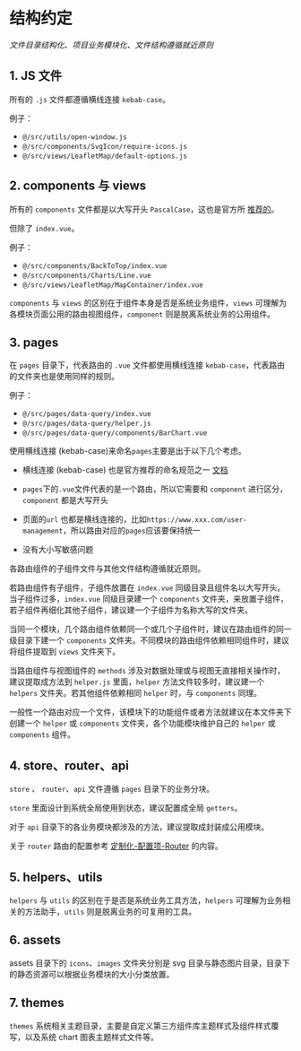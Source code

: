 # 结构约定

_文件目录结构化、项目业务模块化、文件结构遵循就近原则_

## 1. JS 文件

所有的 `.js` 文件都遵循横线连接 `kebab-case`。

例子：

- `@/src/utils/open-window.js`
- `@/src/components/SvgIcon/require-icons.js`
- `@/src/views/LeafletMap/default-options.js`

## 2. components 与 views

所有的 `components` 文件都是以大写开头 `PascalCase`，这也是官方所 [推荐的](https://cn.vuejs.org/v2/style-guide/index.html#%E5%8D%95%E6%96%87%E4%BB%B6%E7%BB%84%E4%BB%B6%E6%96%87%E4%BB%B6%E7%9A%84%E5%A4%A7%E5%B0%8F%E5%86%99-%E5%BC%BA%E7%83%88%E6%8E%A8%E8%8D%90)。

但除了 `index.vue`。

例子：

- `@/src/components/BackToTop/index.vue`
- `@/src/components/Charts/Line.vue`
- `@/src/views/LeafletMap/MapContainer/index.vue`

`components` 与 `views` 的区别在于组件本身是否是系统业务组件，`views` 可理解为各模块页面公用的路由视图组件，`component` 则是脱离系统业务的公用组件。

## 3. pages

在 `pages` 目录下，代表路由的 `.vue` 文件都使用横线连接 `kebab-case`，代表路由的文件夹也是使用同样的规则。

例子：

- `@/src/pages/data-query/index.vue`
- `@/src/pages/data-query/helper.js`
- `@/src/pages/data-query/components/BarChart.vue`

使用横线连接 (kebab-case)来命名`pages`主要是出于以下几个考虑。

- 横线连接 (kebab-case) 也是官方推荐的命名规范之一 [文档](https://cn.vuejs.org/v2/style-guide/index.html#%E5%8D%95%E6%96%87%E4%BB%B6%E7%BB%84%E4%BB%B6%E6%96%87%E4%BB%B6%E7%9A%84%E5%A4%A7%E5%B0%8F%E5%86%99-%E5%BC%BA%E7%83%88%E6%8E%A8%E8%8D%90)

- `pages`下的`.vue`文件代表的是一个路由，所以它需要和 `component` 进行区分，`component` 都是大写开头

- 页面的`url` 也都是横线连接的，比如`https://www.xxx.com/user-management`，所以路由对应的`pages`应该要保持统一

- 没有大小写敏感问题

各路由组件的子组件文件与其他文件结构遵循就近原则。

若路由组件有子组件，子组件放置在 `index.vue` 同级目录且组件名以大写开头。当子组件过多，`index.vue` 同级目录建一个 `components` 文件夹，来放置子组件，若子组件再细化其他子组件，建议建一个子组件为名称大写的文件夹。

当同一个模块，几个路由组件依赖同一个或几个子组件时，建议在路由组件的同一级目录下建一个 `components` 文件夹。不同模块的路由组件依赖相同组件时，建议将组件提取到 `views` 文件夹下。

当路由组件与视图组件的 `methods` 涉及对数据处理或与视图无直接相关操作时，建议提取成方法到 `helper.js` 里面，`helper` 方法文件较多时，建议建一个 `helpers` 文件夹。若其他组件依赖相同 `helper` 时，与 `components` 同理。

一般性一个路由对应一个文件，该模块下的功能组件或者方法就建议在本文件夹下创建一个 `helper` 或  `components` 文件夹，各个功能模块维护自己的 `helper` 或  `components` 组件。

## 4. store、router、api

`store` 、 `router`、`api` 文件遵循 `pages` 目录下的业务分块。

`store` 里面设计到系统全局使用到状态，建议配置成全局 `getters`。

对于 `api` 目录下的各业务模块都涉及的方法，建议提取成封装成公用模块。

关于 `router` 路由的配置参考 [定制化-配置项-Router](configuration.md#Router) 的内容。

## 5. helpers、utils

`helpers` 与 `utils` 的区别在于是否是系统业务工具方法，`helpers` 可理解为业务相关的方法助手，`utils` 则是脱离业务的可复用的工具。

## 6. assets

assets 目录下的 `icons`、`images` 文件夹分别是 svg 目录与静态图片目录，目录下的静态资源可以根据业务模块的大小分类放置。

## 7. themes

`themes` 系统相关主题目录，主要是自定义第三方组件库主题样式及组件样式覆写，以及系统 chart 图表主题样式文件等。